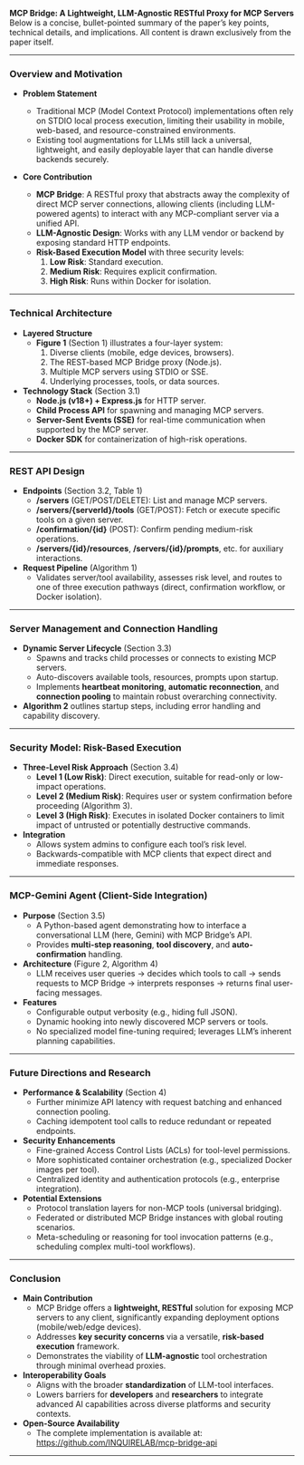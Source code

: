 **MCP Bridge: A Lightweight, LLM-Agnostic RESTful Proxy for MCP Servers**  
Below is a concise, bullet-pointed summary of the paper’s key points, technical details, and implications. All content is drawn exclusively from the paper itself.

---

### Overview and Motivation
- **Problem Statement**  
  - Traditional MCP (Model Context Protocol) implementations often rely on STDIO local process execution, limiting their usability in mobile, web-based, and resource-constrained environments.  
  - Existing tool augmentations for LLMs still lack a universal, lightweight, and easily deployable layer that can handle diverse backends securely.

- **Core Contribution**  
  - **MCP Bridge**: A RESTful proxy that abstracts away the complexity of direct MCP server connections, allowing clients (including LLM-powered agents) to interact with any MCP-compliant server via a unified API.  
  - **LLM-Agnostic Design**: Works with any LLM vendor or backend by exposing standard HTTP endpoints.  
  - **Risk-Based Execution Model** with three security levels:  
    1. **Low Risk**: Standard execution.  
    2. **Medium Risk**: Requires explicit confirmation.  
    3. **High Risk**: Runs within Docker for isolation.

---

### Technical Architecture
- **Layered Structure**  
  - **Figure 1** (Section 1) illustrates a four-layer system:  
    1. Diverse clients (mobile, edge devices, browsers).  
    2. The REST-based MCP Bridge proxy (Node.js).  
    3. Multiple MCP servers using STDIO or SSE.  
    4. Underlying processes, tools, or data sources.  
- **Technology Stack** (Section 3.1)  
  - **Node.js (v18+) + Express.js** for HTTP server.  
  - **Child Process API** for spawning and managing MCP servers.  
  - **Server-Sent Events (SSE)** for real-time communication when supported by the MCP server.  
  - **Docker SDK** for containerization of high-risk operations.

---

### REST API Design
- **Endpoints** (Section 3.2, Table 1)  
  - **/servers** (GET/POST/DELETE): List and manage MCP servers.  
  - **/servers/{serverId}/tools** (GET/POST): Fetch or execute specific tools on a given server.  
  - **/confirmation/{id}** (POST): Confirm pending medium-risk operations.  
  - **/servers/{id}/resources**, **/servers/{id}/prompts**, etc. for auxiliary interactions.  
- **Request Pipeline** (Algorithm 1)  
  - Validates server/tool availability, assesses risk level, and routes to one of three execution pathways (direct, confirmation workflow, or Docker isolation).

---

### Server Management and Connection Handling
- **Dynamic Server Lifecycle** (Section 3.3)  
  - Spawns and tracks child processes or connects to existing MCP servers.  
  - Auto-discovers available tools, resources, prompts upon startup.  
  - Implements **heartbeat monitoring**, **automatic reconnection**, and **connection pooling** to maintain robust overarching connectivity.  
- **Algorithm 2** outlines startup steps, including error handling and capability discovery.

---

### Security Model: Risk-Based Execution
- **Three-Level Risk Approach** (Section 3.4)  
  - **Level 1 (Low Risk)**: Direct execution, suitable for read-only or low-impact operations.  
  - **Level 2 (Medium Risk)**: Requires user or system confirmation before proceeding (Algorithm 3).  
  - **Level 3 (High Risk)**: Executes in isolated Docker containers to limit impact of untrusted or potentially destructive commands.  
- **Integration**  
  - Allows system admins to configure each tool’s risk level.  
  - Backwards-compatible with MCP clients that expect direct and immediate responses.

---

### MCP-Gemini Agent (Client-Side Integration)
- **Purpose** (Section 3.5)  
  - A Python-based agent demonstrating how to interface a conversational LLM (here, Gemini) with MCP Bridge’s API.  
  - Provides **multi-step reasoning**, **tool discovery**, and **auto-confirmation** handling.  
- **Architecture** (Figure 2, Algorithm 4)  
  - LLM receives user queries → decides which tools to call → sends requests to MCP Bridge → interprets responses → returns final user-facing messages.  
- **Features**  
  - Configurable output verbosity (e.g., hiding full JSON).  
  - Dynamic hooking into newly discovered MCP servers or tools.  
  - No specialized model fine-tuning required; leverages LLM’s inherent planning capabilities.

---

### Future Directions and Research
- **Performance & Scalability** (Section 4)  
  - Further minimize API latency with request batching and enhanced connection pooling.  
  - Caching idempotent tool calls to reduce redundant or repeated endpoints.  
- **Security Enhancements**  
  - Fine-grained Access Control Lists (ACLs) for tool-level permissions.  
  - More sophisticated container orchestration (e.g., specialized Docker images per tool).  
  - Centralized identity and authentication protocols (e.g., enterprise integration).  
- **Potential Extensions**  
  - Protocol translation layers for non-MCP tools (universal bridging).  
  - Federated or distributed MCP Bridge instances with global routing scenarios.  
  - Meta-scheduling or reasoning for tool invocation patterns (e.g., scheduling complex multi-tool workflows).

---

### Conclusion
- **Main Contribution**  
  - MCP Bridge offers a **lightweight, RESTful** solution for exposing MCP servers to any client, significantly expanding deployment options (mobile/web/edge devices).  
  - Addresses **key security concerns** via a versatile, **risk-based execution** framework.  
  - Demonstrates the viability of **LLM-agnostic** tool orchestration through minimal overhead proxies.  
- **Interoperability Goals**  
  - Aligns with the broader **standardization** of LLM-tool interfaces.  
  - Lowers barriers for **developers** and **researchers** to integrate advanced AI capabilities across diverse platforms and security contexts.  
- **Open-Source Availability**  
  - The complete implementation is available at:  
    https://github.com/INQUIRELAB/mcp-bridge-api

---